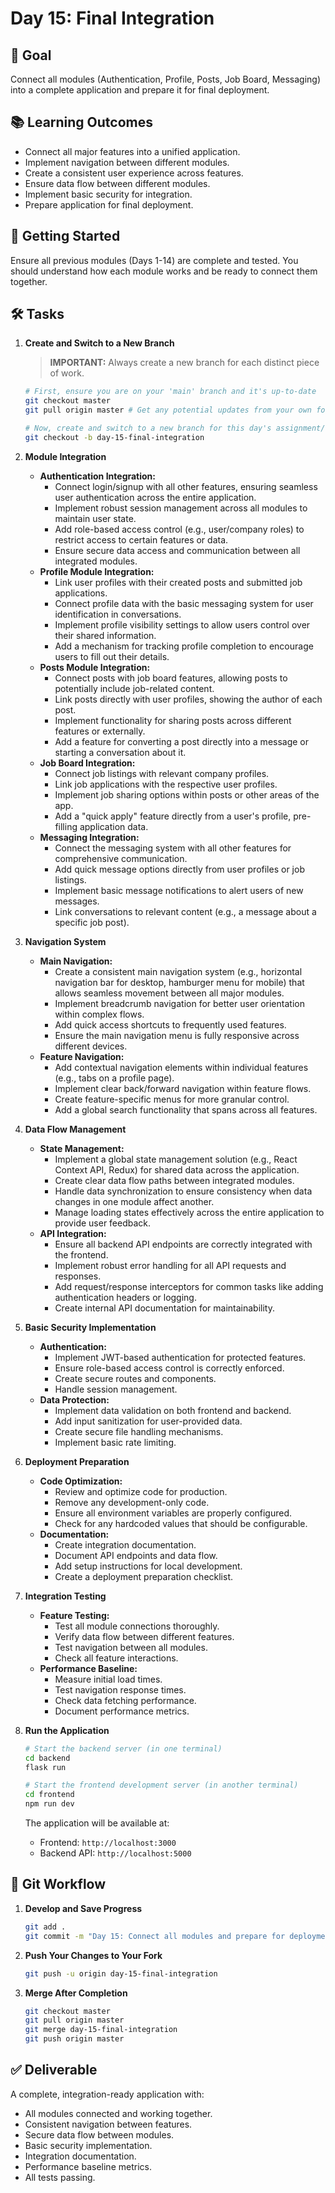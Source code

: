 # Day 15: Final Integration

## 🎯 Goal

Connect all modules (Authentication, Profile, Posts, Job Board, Messaging) into a complete application and prepare it for final deployment.

## 📚 Learning Outcomes

- Connect all major features into a unified application.
- Implement navigation between different modules.
- Create a consistent user experience across features.
- Ensure data flow between different modules.
- Implement basic security for integration.
- Prepare application for final deployment.

## 🚀 Getting Started

Ensure all previous modules (Days 1-14) are complete and tested. You should understand how each module works and be ready to connect them together.

## 🛠️ Tasks

1.  **Create and Switch to a New Branch**

    > **IMPORTANT:** Always create a new branch for each distinct piece of work.

    ```bash
    # First, ensure you are on your 'main' branch and it's up-to-date
    git checkout master
    git pull origin master # Get any potential updates from your own fork's main

    # Now, create and switch to a new branch for this day's assignment/feature
    git checkout -b day-15-final-integration
    ```

2.  **Module Integration**

    - **Authentication Integration:**
      - Connect login/signup with all other features, ensuring seamless user authentication across the entire application.
      - Implement robust session management across all modules to maintain user state.
      - Add role-based access control (e.g., user/company roles) to restrict access to certain features or data.
      - Ensure secure data access and communication between all integrated modules.
    - **Profile Module Integration:**
      - Link user profiles with their created posts and submitted job applications.
      - Connect profile data with the basic messaging system for user identification in conversations.
      - Implement profile visibility settings to allow users control over their shared information.
      - Add a mechanism for tracking profile completion to encourage users to fill out their details.
    - **Posts Module Integration:**
      - Connect posts with job board features, allowing posts to potentially include job-related content.
      - Link posts directly with user profiles, showing the author of each post.
      - Implement functionality for sharing posts across different features or externally.
      - Add a feature for converting a post directly into a message or starting a conversation about it.
    - **Job Board Integration:**
      - Connect job listings with relevant company profiles.
      - Link job applications with the respective user profiles.
      - Implement job sharing options within posts or other areas of the app.
      - Add a "quick apply" feature directly from a user's profile, pre-filling application data.
    - **Messaging Integration:**
      - Connect the messaging system with all other features for comprehensive communication.
      - Add quick message options directly from user profiles or job listings.
      - Implement basic message notifications to alert users of new messages.
      - Link conversations to relevant content (e.g., a message about a specific job post).

3.  **Navigation System**

    - **Main Navigation:**
      - Create a consistent main navigation system (e.g., horizontal navigation bar for desktop, hamburger menu for mobile) that allows seamless movement between all major modules.
      - Implement breadcrumb navigation for better user orientation within complex flows.
      - Add quick access shortcuts to frequently used features.
      - Ensure the main navigation menu is fully responsive across different devices.
    - **Feature Navigation:**
      - Add contextual navigation elements within individual features (e.g., tabs on a profile page).
      - Implement clear back/forward navigation within feature flows.
      - Create feature-specific menus for more granular control.
      - Add a global search functionality that spans across all features.

4.  **Data Flow Management**

    - **State Management:**
      - Implement a global state management solution (e.g., React Context API, Redux) for shared data across the application.
      - Create clear data flow paths between integrated modules.
      - Handle data synchronization to ensure consistency when data changes in one module affect another.
      - Manage loading states effectively across the entire application to provide user feedback.
    - **API Integration:**
      - Ensure all backend API endpoints are correctly integrated with the frontend.
      - Implement robust error handling for all API requests and responses.
      - Add request/response interceptors for common tasks like adding authentication headers or logging.
      - Create internal API documentation for maintainability.

5.  **Basic Security Implementation**

    - **Authentication:**
      - Implement JWT-based authentication for protected features.
      - Ensure role-based access control is correctly enforced.
      - Create secure routes and components.
      - Handle session management.
    - **Data Protection:**
      - Implement data validation on both frontend and backend.
      - Add input sanitization for user-provided data.
      - Create secure file handling mechanisms.
      - Implement basic rate limiting.

6.  **Deployment Preparation**

    - **Code Optimization:**
      - Review and optimize code for production.
      - Remove any development-only code.
      - Ensure all environment variables are properly configured.
      - Check for any hardcoded values that should be configurable.
    - **Documentation:**
      - Create integration documentation.
      - Document API endpoints and data flow.
      - Add setup instructions for local development.
      - Create a deployment preparation checklist.

7.  **Integration Testing**

    - **Feature Testing:**
      - Test all module connections thoroughly.
      - Verify data flow between different features.
      - Test navigation between all modules.
      - Check all feature interactions.
    - **Performance Baseline:**
      - Measure initial load times.
      - Test navigation response times.
      - Check data fetching performance.
      - Document performance metrics.

8.  **Run the Application**

    ```bash
    # Start the backend server (in one terminal)
    cd backend
    flask run

    # Start the frontend development server (in another terminal)
    cd frontend
    npm run dev
    ```

    The application will be available at:

    - Frontend: `http://localhost:3000`
    - Backend API: `http://localhost:5000`

## 🔄 Git Workflow

1.  **Develop and Save Progress**

    ```bash
    git add .
    git commit -m "Day 15: Connect all modules and prepare for deployment"
    ```

2.  **Push Your Changes to Your Fork**

    ```bash
    git push -u origin day-15-final-integration
    ```

3.  **Merge After Completion**

    ```bash
    git checkout master
    git pull origin master
    git merge day-15-final-integration
    git push origin master
    ```


## ✅ Deliverable

A complete, integration-ready application with:

- All modules connected and working together.
- Consistent navigation between features.
- Secure data flow between modules.
- Basic security implementation.
- Integration documentation.
- Performance baseline metrics.
- All tests passing.

